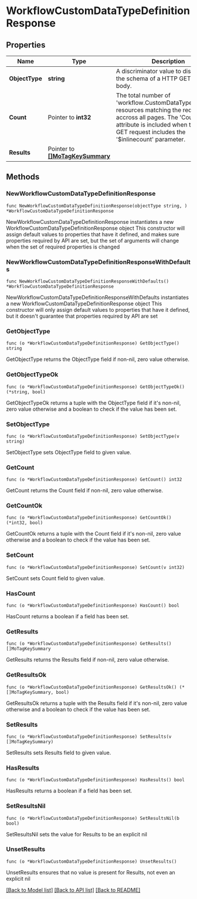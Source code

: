 # WorkflowCustomDataTypeDefinitionResponse

## Properties

Name | Type | Description | Notes
------------ | ------------- | ------------- | -------------
**ObjectType** | **string** | A discriminator value to disambiguate the schema of a HTTP GET response body. | 
**Count** | Pointer to **int32** | The total number of &#39;workflow.CustomDataTypeDefinition&#39; resources matching the request, accross all pages. The &#39;Count&#39; attribute is included when the HTTP GET request includes the &#39;$inlinecount&#39; parameter. | [optional] 
**Results** | Pointer to [**[]MoTagKeySummary**](mo.TagKeySummary.md) |  | [optional] 

## Methods

### NewWorkflowCustomDataTypeDefinitionResponse

`func NewWorkflowCustomDataTypeDefinitionResponse(objectType string, ) *WorkflowCustomDataTypeDefinitionResponse`

NewWorkflowCustomDataTypeDefinitionResponse instantiates a new WorkflowCustomDataTypeDefinitionResponse object
This constructor will assign default values to properties that have it defined,
and makes sure properties required by API are set, but the set of arguments
will change when the set of required properties is changed

### NewWorkflowCustomDataTypeDefinitionResponseWithDefaults

`func NewWorkflowCustomDataTypeDefinitionResponseWithDefaults() *WorkflowCustomDataTypeDefinitionResponse`

NewWorkflowCustomDataTypeDefinitionResponseWithDefaults instantiates a new WorkflowCustomDataTypeDefinitionResponse object
This constructor will only assign default values to properties that have it defined,
but it doesn't guarantee that properties required by API are set

### GetObjectType

`func (o *WorkflowCustomDataTypeDefinitionResponse) GetObjectType() string`

GetObjectType returns the ObjectType field if non-nil, zero value otherwise.

### GetObjectTypeOk

`func (o *WorkflowCustomDataTypeDefinitionResponse) GetObjectTypeOk() (*string, bool)`

GetObjectTypeOk returns a tuple with the ObjectType field if it's non-nil, zero value otherwise
and a boolean to check if the value has been set.

### SetObjectType

`func (o *WorkflowCustomDataTypeDefinitionResponse) SetObjectType(v string)`

SetObjectType sets ObjectType field to given value.


### GetCount

`func (o *WorkflowCustomDataTypeDefinitionResponse) GetCount() int32`

GetCount returns the Count field if non-nil, zero value otherwise.

### GetCountOk

`func (o *WorkflowCustomDataTypeDefinitionResponse) GetCountOk() (*int32, bool)`

GetCountOk returns a tuple with the Count field if it's non-nil, zero value otherwise
and a boolean to check if the value has been set.

### SetCount

`func (o *WorkflowCustomDataTypeDefinitionResponse) SetCount(v int32)`

SetCount sets Count field to given value.

### HasCount

`func (o *WorkflowCustomDataTypeDefinitionResponse) HasCount() bool`

HasCount returns a boolean if a field has been set.

### GetResults

`func (o *WorkflowCustomDataTypeDefinitionResponse) GetResults() []MoTagKeySummary`

GetResults returns the Results field if non-nil, zero value otherwise.

### GetResultsOk

`func (o *WorkflowCustomDataTypeDefinitionResponse) GetResultsOk() (*[]MoTagKeySummary, bool)`

GetResultsOk returns a tuple with the Results field if it's non-nil, zero value otherwise
and a boolean to check if the value has been set.

### SetResults

`func (o *WorkflowCustomDataTypeDefinitionResponse) SetResults(v []MoTagKeySummary)`

SetResults sets Results field to given value.

### HasResults

`func (o *WorkflowCustomDataTypeDefinitionResponse) HasResults() bool`

HasResults returns a boolean if a field has been set.

### SetResultsNil

`func (o *WorkflowCustomDataTypeDefinitionResponse) SetResultsNil(b bool)`

 SetResultsNil sets the value for Results to be an explicit nil

### UnsetResults
`func (o *WorkflowCustomDataTypeDefinitionResponse) UnsetResults()`

UnsetResults ensures that no value is present for Results, not even an explicit nil

[[Back to Model list]](../README.md#documentation-for-models) [[Back to API list]](../README.md#documentation-for-api-endpoints) [[Back to README]](../README.md)


